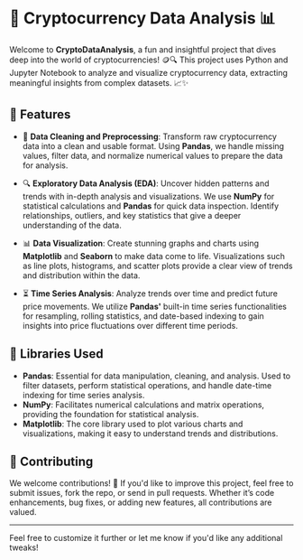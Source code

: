 # 🚀 Cryptocurrency Data Analysis 📊

Welcome to **CryptoDataAnalysis**, a fun and insightful project that dives deep into the world of cryptocurrencies! 🪙🔍 This project uses Python and Jupyter Notebook to analyze and visualize cryptocurrency data, extracting meaningful insights from complex datasets. 📈✨

## 🌟 Features

- 🧹 **Data Cleaning and Preprocessing**: Transform raw cryptocurrency data into a clean and usable format. Using **Pandas**, we handle missing values, filter data, and normalize numerical values to prepare the data for analysis.
  
- 🔍 **Exploratory Data Analysis (EDA)**: Uncover hidden patterns and trends with in-depth analysis and visualizations. We use **NumPy** for statistical calculations and **Pandas** for quick data inspection. Identify relationships, outliers, and key statistics that give a deeper understanding of the data.

- 📊 **Data Visualization**: Create stunning graphs and charts using **Matplotlib** and **Seaborn** to make data come to life. Visualizations such as line plots, histograms, and scatter plots provide a clear view of trends and distribution within the data.

- ⏳ **Time Series Analysis**: Analyze trends over time and predict future price movements. We utilize **Pandas'** built-in time series functionalities for resampling, rolling statistics, and date-based indexing to gain insights into price fluctuations over different time periods.

## 🧰 Libraries Used

- **Pandas**: Essential for data manipulation, cleaning, and analysis. Used to filter datasets, perform statistical operations, and handle date-time indexing for time series analysis.
- **NumPy**: Facilitates numerical calculations and matrix operations, providing the foundation for statistical analysis.
- **Matplotlib**: The core library used to plot various charts and visualizations, making it easy to understand trends and distributions.

## 🤝 Contributing

We welcome contributions! 🎉 If you'd like to improve this project, feel free to submit issues, fork the repo, or send in pull requests. Whether it’s code enhancements, bug fixes, or adding new features, all contributions are valued.

---

Feel free to customize it further or let me know if you'd like any additional tweaks!
